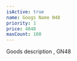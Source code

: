 ```yaml
---
isActive: true
name: Googs Name N48
priority: 1
price: 4848
maxCount: 100
---
```


Goods description , GN48